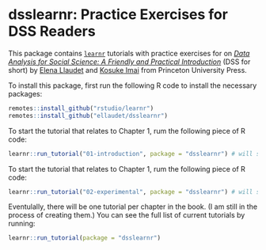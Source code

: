 # dsslearnr: Practice Exercises for DSS Readers

This package contains [`learnr`](https://rstudio.github.io/learnr/index.html) tutorials with practice exercises for on [*Data Analysis for Social Science: A Friendly and Practical Introduction*]([http://qss.princeton.press/](https://press.princeton.edu/books/paperback/9780691199436/data-analysis-for-social-science)) (DSS for short) by [Elena Llaudet](https://scholar.harvard.edu/ellaudet) and [Kosuke Imai](https://imai.fas.harvard.edu/) from Princeton University Press. 

To install this package, first run the following R code to install the necessary packages:

``` r
remotes::install_github("rstudio/learnr")
remotes::install_github("ellaudet/dsslearnr")
```

To start the tutorial that relates to Chapter 1, rum the following piece of R code:

``` r
learnr::run_tutorial("01-introduction", package = "dsslearnr") # will start the tutorial for chapter 1
```

To start the tutorial that relates to Chapter 1, rum the following piece of R code:

``` r
learnr::run_tutorial("02-experimental", package = "dsslearnr") # will start the tutorial for chapter 2
```

Eventulally, there will be one tutorial per chapter in the book.  (I am still in the process of creating them.) You can see the full list of current tutorials by running:

``` r
learnr::run_tutorial(package = "dsslearnr")
```




